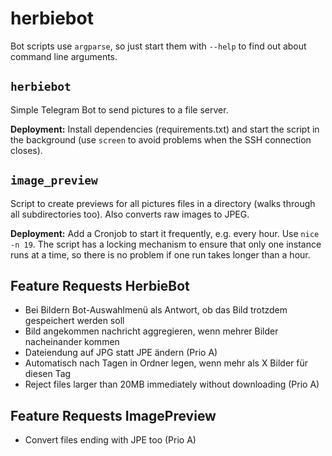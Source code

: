 # herbiebot

Bot scripts use `argparse`, so just start them with `--help` to find out about
command line arguments.

## `herbiebot`

Simple Telegram Bot to send pictures to a file server.

**Deployment:** Install dependencies (requirements.txt) and start the script 
in the background (use `screen` to avoid problems when the SSH connection 
closes).  

## `image_preview`

Script to create previews for all pictures files in a directory (walks 
through all subdirectories too). Also converts raw images to JPEG.

**Deployment:** Add a Cronjob to start it frequently, e.g. every hour. Use 
`nice -n 19`. The script has a locking mechanism to ensure that only one 
instance runs at a time, so there is no problem if one run takes longer than
a hour.

## Feature Requests HerbieBot

- Bei Bildern Bot-Auswahlmenü als Antwort, ob das Bild trotzdem gespeichert werden soll
- Bild angekommen nachricht aggregieren, wenn mehrer Bilder nacheinander kommen
- Dateiendung auf JPG statt JPE ändern (Prio A)
- Automatisch nach Tagen in Ordner legen, wenn mehr als X Bilder für diesen Tag
- Reject files larger than 20MB immediately without downloading (Prio A)

## Feature Requests ImagePreview

- Convert files ending with JPE too (Prio A)